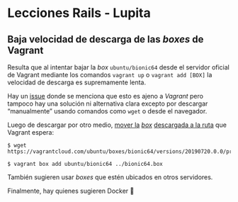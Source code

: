 # Lecciones Rails - Lupita

## Baja velocidad de descarga de las *boxes* de Vagrant

Resulta que al intentar bajar la *box* `ubuntu/bionic64` desde el servidor oficial de Vagrant mediante los comandos `vagrant up` o `vagrant add [BOX]` la velocidad de descarga es supremamente lenta.

Hay un [issue](https://github.com/hashicorp/vagrant/issues/5319) donde se menciona que esto es ajeno a *Vagrant* pero tampoco hay una solución ni alternativa clara excepto por descargar “manualmente” usando comandos como `wget` o desde el navegador.

Luego de descargar por otro medio, [mover la](https://github.com/hashicorp/vagrant/issues/5319#issuecomment-345567579) [*box*](https://github.com/hashicorp/vagrant/issues/5319#issuecomment-345567579) [descargada a la ruta](https://github.com/hashicorp/vagrant/issues/5319#issuecomment-345567579) que Vagrant espera:


    $ wget https://vagrantcloud.com/ubuntu/boxes/bionic64/versions/20190720.0.0/providers/virtualbox.box
    
    $ vagrant box add ubuntu/bionic64 ../bionic64.box

También sugieren usar *boxes* que estén ubicados en otros servidores.

Finalmente, hay quienes sugieren Docker 🙂 

